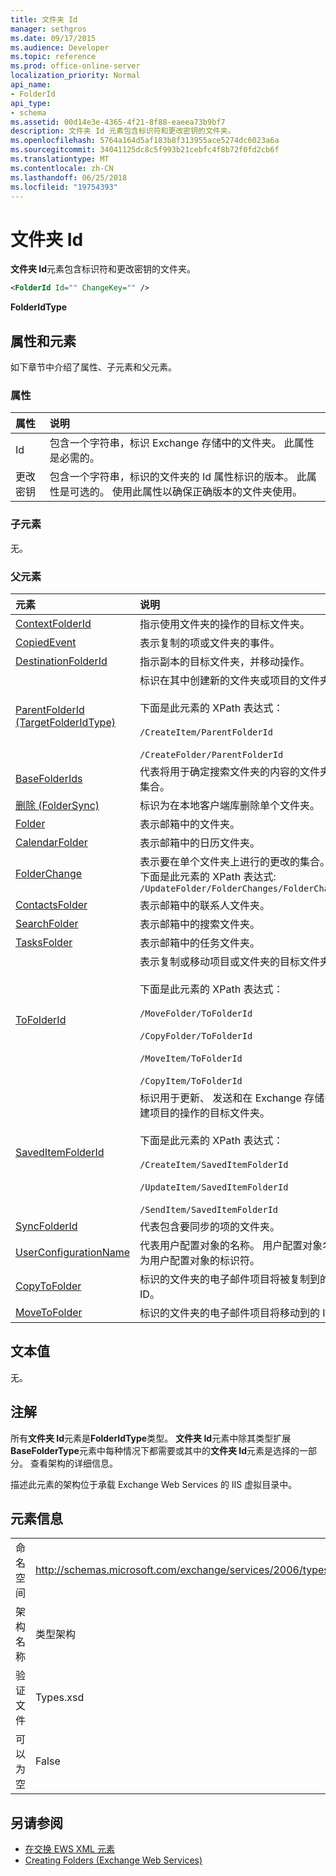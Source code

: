 ```yaml
---
title: 文件夹 Id
manager: sethgros
ms.date: 09/17/2015
ms.audience: Developer
ms.topic: reference
ms.prod: office-online-server
localization_priority: Normal
api_name:
- FolderId
api_type:
- schema
ms.assetid: 00d14e3e-4365-4f21-8f88-eaeea73b9bf7
description: 文件夹 Id 元素包含标识符和更改密钥的文件夹。
ms.openlocfilehash: 5764a164d5af183b8f313955ace5274dc6023a6a
ms.sourcegitcommit: 34041125dc8c5f993b21cebfc4f8b72f0fd2cb6f
ms.translationtype: MT
ms.contentlocale: zh-CN
ms.lasthandoff: 06/25/2018
ms.locfileid: "19754393"
---
```

# <a name="folderid"></a>文件夹 Id

**文件夹 Id**元素包含标识符和更改密钥的文件夹。 
  
```XML
<FolderId Id="" ChangeKey="" />
```

 **FolderIdType**
## <a name="attributes-and-elements"></a>属性和元素

如下章节中介绍了属性、子元素和父元素。
  
### <a name="attributes"></a>属性

|**属性**|**说明**|
|:-----|:-----|
|Id  <br/> |包含一个字符串，标识 Exchange 存储中的文件夹。 此属性是必需的。  <br/> |
|更改密钥  <br/> |包含一个字符串，标识的文件夹的 Id 属性标识的版本。 此属性是可选的。 使用此属性以确保正确版本的文件夹使用。  <br/> |
   
### <a name="child-elements"></a>子元素

无。
  
### <a name="parent-elements"></a>父元素

|**元素**|**说明**|
|:-----|:-----|
|[ContextFolderId](contextfolderid.md) <br/> |指示使用文件夹的操作的目标文件夹。  <br/> |
|[CopiedEvent](copiedevent.md) <br/> |表示复制的项或文件夹的事件。  <br/> |
|[DestinationFolderId](destinationfolderid.md) <br/> |指示副本的目标文件夹，并移动操作。  <br/> |
|[ParentFolderId (TargetFolderIdType)](parentfolderid-targetfolderidtype.md) <br/> | 标识在其中创建新的文件夹或项目的文件夹。  <br/><br/>  下面是此元素的 XPath 表达式：<br/>  <br/> `/CreateItem/ParentFolderId` <br/><br/>  `/CreateFolder/ParentFolderId` <br/> |
|[BaseFolderIds](basefolderids.md) <br/> |代表将用于确定搜索文件夹的内容的文件夹的集合。  <br/> |
|[删除 (FolderSync)](delete-foldersync.md) <br/> |标识为在本地客户端库删除单个文件夹。  <br/> |
|[Folder](folder.md) <br/> |表示邮箱中的文件夹。  <br/> |
|[CalendarFolder](calendarfolder.md) <br/> |表示邮箱中的日历文件夹。  <br/> |
|[FolderChange](folderchange.md) <br/> |表示要在单个文件夹上进行的更改的集合。  <br/> 下面是此元素的 XPath 表达式:  `/UpdateFolder/FolderChanges/FolderChange` <br/> |
|[ContactsFolder](contactsfolder.md) <br/> |表示邮箱中的联系人文件夹。  <br/> |
|[SearchFolder](searchfolder.md) <br/> |表示邮箱中的搜索文件夹。  <br/> |
|[TasksFolder](tasksfolder.md) <br/> |表示邮箱中的任务文件夹。  <br/> |
|[ToFolderId](tofolderid.md) <br/> | 表示复制或移动项目或文件夹的目标文件夹。 <br/> <br/>  下面是此元素的 XPath 表达式： <br/> <br/>  `/MoveFolder/ToFolderId` <br/> <br/> `/CopyFolder/ToFolderId` <br/> <br/> `/MoveItem/ToFolderId`<br/> <br/>  `/CopyItem/ToFolderId` <br/> |
|[SavedItemFolderId](saveditemfolderid.md) <br/> | 标识用于更新、 发送和在 Exchange 存储中创建项目的操作的目标文件夹。  <br/><br/>  下面是此元素的 XPath 表达式： <br/> <br/>  `/CreateItem/SavedItemFolderId` <br/><br/>  `/UpdateItem/SavedItemFolderId` <br/><br/>  `/SendItem/SavedItemFolderId` <br/> |
|[SyncFolderId](syncfolderid.md) <br/> |代表包含要同步的项的文件夹。  <br/> |
|[UserConfigurationName](userconfigurationname.md) <br/> |代表用户配置对象的名称。 用户配置对象名称为用户配置对象的标识符。  <br/> |
|[CopyToFolder](copytofolder.md) <br/> |标识的文件夹的电子邮件项目将被复制到的 ID。  <br/> |
|[MoveToFolder](movetofolder.md) <br/> |标识的文件夹的电子邮件项目将移动到的 ID。  <br/> |
   
## <a name="text-value"></a>文本值

无。
  
## <a name="remarks"></a>注解

所有**文件夹 Id**元素是**FolderIdType**类型。 **文件夹 Id**元素中除其类型扩展**BaseFolderType**元素中每种情况下都需要或其中的**文件夹 Id**元素是选择的一部分。 查看架构的详细信息。 
  
描述此元素的架构位于承载 Exchange Web Services 的 IIS 虚拟目录中。
  
## <a name="element-information"></a>元素信息

|||
|:-----|:-----|
|命名空间  <br/> |http://schemas.microsoft.com/exchange/services/2006/types  <br/> |
|架构名称  <br/> |类型架构  <br/> |
|验证文件  <br/> |Types.xsd  <br/> |
|可以为空  <br/> |False  <br/> |
   
## <a name="see-also"></a>另请参阅

- [在交换 EWS XML 元素](ews-xml-elements-in-exchange.md)
- [Creating Folders (Exchange Web Services)](http://msdn.microsoft.com/library/3b15b0ec-8691-45ed-9a24-a91ff732d6cf%28Office.15%29.aspx)

